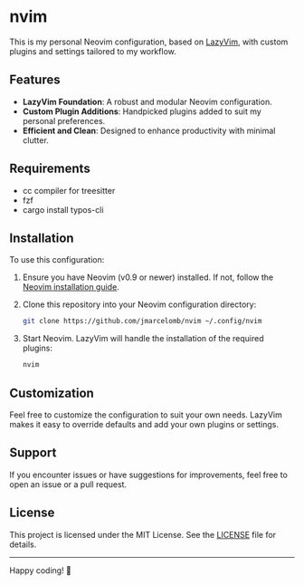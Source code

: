 # nvim

This is my personal Neovim configuration, based on [LazyVim](https://github.com/LazyVim/LazyVim), with custom plugins and settings tailored to my workflow.

## Features

- **LazyVim Foundation**: A robust and modular Neovim configuration.
- **Custom Plugin Additions**: Handpicked plugins added to suit my personal preferences.
- **Efficient and Clean**: Designed to enhance productivity with minimal clutter.

## Requirements

- cc compiler for treesitter
- fzf
- cargo install typos-cli

## Installation

To use this configuration:

1. Ensure you have Neovim (v0.9 or newer) installed. If not, follow the [Neovim installation guide](https://github.com/neovim/neovim/wiki/Installing-Neovim).

2. Clone this repository into your Neovim configuration directory:
   ```bash
   git clone https://github.com/jmarcelomb/nvim ~/.config/nvim
   ```

3. Start Neovim. LazyVim will handle the installation of the required plugins:
   ```bash
   nvim
   ```

## Customization

Feel free to customize the configuration to suit your own needs. LazyVim makes it easy to override defaults and add your own plugins or settings.

## Support

If you encounter issues or have suggestions for improvements, feel free to open an issue or a pull request.

## License

This project is licensed under the MIT License. See the [LICENSE](LICENSE) file for details.

---

Happy coding! 🎉
